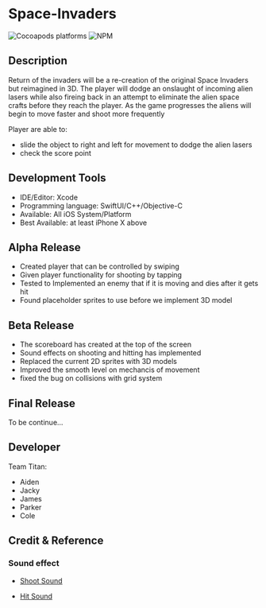 # Space-Invaders
![Cocoapods platforms](https://img.shields.io/cocoapods/p/ios?color=gree&label=Platform&logo=apple) ![NPM](https://img.shields.io/npm/l/l)




## Description
Return of the invaders will be a re-creation of the original Space Invaders but reimagined in 3D. The player will dodge an onslaught of incoming alien lasers while also fireing back in an attempt to eliminate the alien space crafts before they reach the player. As the game progresses the aliens will begin to move faster and shoot more frequently </br>

Player are able to:
* slide the object to right and left for movement to dodge the alien lasers 
* check the score point
    
    

## Development Tools

* IDE/Editor: Xcode
* Programming language: SwiftUI/C++/Objective-C
* Available: All iOS System/Platform
* Best Available: at least iPhone X above 

## Alpha Release
* Created player that can be controlled by swiping
* Given player functionality for shooting by tapping
* Tested to Implemented an enemy that if it is moving and dies after it gets hit
* Found placeholder sprites to use before we implement 3D model

## Beta Release
* The scoreboard has created at the top of the screen
* Sound effects on shooting and hitting has implemented
* Replaced the current 2D sprites with 3D models
* Improved the smooth level on mechancis of movement
* fixed the bug on collisions with grid system

## Final Release

To be continue...


## Developer
Team Titan:

* Aiden
* Jacky
* James
* Parker
* Cole

## Credit & Reference

### Sound effect

* [Shoot Sound](https://freesound.org/people/Bird_man/sounds/317136/)

* [Hit Sound](https://freesound.org/people/InspectorJ/sounds/448226/)
